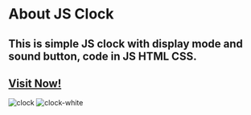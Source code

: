 # About JS Clock
## This is simple JS clock with display mode and sound button, code in JS HTML CSS.
## [Visit Now!](https://java-script-clock.netlify.app/)
![clock](https://github.com/user-attachments/assets/dbd6fefb-18ed-4ddf-a6df-c7919dadc679)
![clock-white](https://github.com/user-attachments/assets/42684415-a88f-4401-823e-280a143a9036)
